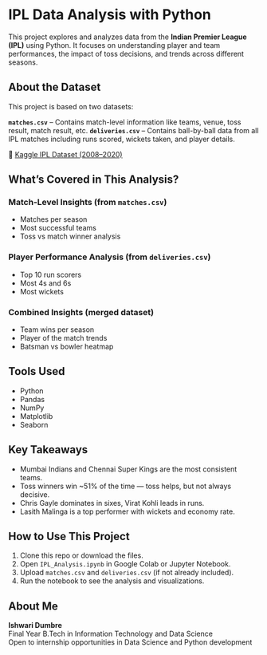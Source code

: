 # IPL Data Analysis with Python

This project explores and analyzes data from the **Indian Premier League (IPL)** using Python. It focuses on understanding player and team performances, the impact of toss decisions, and trends across different seasons.

## About the Dataset

This project is based on two datasets:

**`matches.csv`** – Contains match-level information like teams, venue, toss result, match result, etc.
**`deliveries.csv`** – Contains ball-by-ball data from all IPL matches including runs scored, wickets taken, and player details.

🔗 [Kaggle IPL Dataset (2008–2020)](https://www.kaggle.com/datasets/vinayak123tyagi/ipl-complete-dataset-2008-2020)


## What’s Covered in This Analysis?

### Match-Level Insights (from `matches.csv`)
- Matches per season
- Most successful teams
- Toss vs match winner analysis

### Player Performance Analysis (from `deliveries.csv`)
- Top 10 run scorers
- Most 4s and 6s
- Most wickets

### Combined Insights (merged dataset)
- Team wins per season
- Player of the match trends
- Batsman vs bowler heatmap

## Tools Used

- Python 
- Pandas
- NumPy
- Matplotlib
- Seaborn

## Key Takeaways

- Mumbai Indians and Chennai Super Kings are the most consistent teams.
- Toss winners win ~51% of the time — toss helps, but not always decisive.
- Chris Gayle dominates in sixes, Virat Kohli leads in runs.
- Lasith Malinga is a top performer with wickets and economy rate.

## How to Use This Project

1. Clone this repo or download the files.
2. Open `IPL_Analysis.ipynb` in Google Colab or Jupyter Notebook.
3. Upload `matches.csv` and `deliveries.csv` (if not already included).
4. Run the notebook to see the analysis and visualizations.

## About Me

**Ishwari Dumbre**  
Final Year B.Tech in Information Technology and Data Science  
Open to internship opportunities in Data Science and Python development
